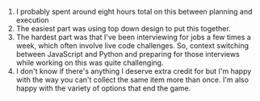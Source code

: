 1. I probably spent around eight hours total on this between planning and execution
1. The easiest part was using top down design to put this together.
1. The hardest part was that I've been interviewing for jobs a few times a week, which often involve live code challenges. So, context switching between JavaScript and Python and preparing for those interviews while working on this was quite challenging.
1. I don't know if there's anything I deserve extra credit for but I'm happy with the way you can't collect the same item more than once. I'm also happy with the variety of options that end the game.
